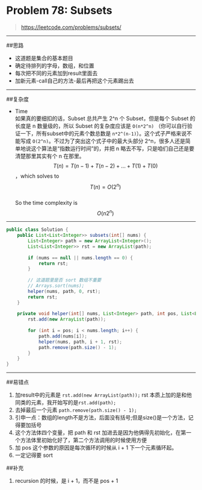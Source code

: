 # Problem 78: Subsets

> https://leetcode.com/problems/subsets/


----------
##思路
* 这道题是集合的基本题目
* 确定待排列的字母，数组，和位置
* 每次把不同的元素加到result里面去
* 加新元素-call自己的方法-最后再把这个元素踢出去 

---------------------
##复杂度
* Time  
如果真的要细扣的话，Subset 总共产生 2^n 个 Subset，但是每个 Subset 的长度是 n 数量级的，所以 Subset 的复杂度应该是 `O(n*2^n)` （你可以自行验证一下，所有subset中的元素个数总数是 `n*2^(n-1)`）。这个式子严格来说不能写成 `O(2^n)`。不过为了突出这个式子中的最大头部分 2^n，很多人还是简单地说这个算法是“指数运行时间”的，并把 n 略去不写，只是咱们自己还是要清楚那里其实有个 n 在那里。
$$T(n) = T(n - 1) + T(n - 2) + ... + T(1) + T(0)$$，which solves to $$T(n) = O(2^n)$$  
So the time complexity is $$O(n2^n)$$

----

```java
public class Solution {
    public List<List<Integer>> subsets(int[] nums) {
        List<Integer> path = new ArrayList<Integer>();
        List<List<Integer>> rst = new ArrayList(path);
        
        if (nums == null || nums.length == 0) {
            return rst;
        }
        
        // 这道题里是否 sort 数组不重要
        // Arrays.sort(nums);
        helper(nums, path, 0, rst);
        return rst;
    }
    
    private void helper(int[] nums, List<Integer> path, int pos, List<List<Integer>> rst) {
        rst.add(new ArrayList(path));
        
        for (int i = pos; i < nums.length; i++) {
            path.add(nums[i]);
            helper(nums, path, i + 1, rst);
            path.remove(path.size() - 1);
        }
    }
}
```
-----------------------

##易错点
1. 加result中的元素是 ```rst.add(new ArrayList(path));``` rst 本质上加的是和他同类的元素，我开始写的是```rst.add(path);```
2. 去掉最后一个元素 ```path.remove(path.size() - 1);```
3. 引申一点：数组的length不是方法，后面没有括号;但是size()是一个方法，记得要加括号
4. 这个方法体四个变量，把 path 和 rst 加进去是因为他俩得先初始化，在第一个方法体里初始化好了，第二个方法调用的时候使用方便
5. 加 pos 这个参数的原因是每次循环的时候从 i + 1 下一个元素循环起。
6. 一定记得要 sort

##补充
1. recursion 的时候，是 i + 1，而不是 pos + 1
